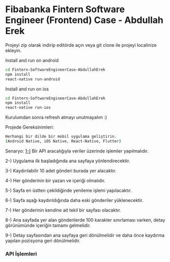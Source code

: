 # Fibabanka Fintern Software Engineer (Frontend) Case - Abdullah Erek

Projeyi zip olarak indirip editörde açın veya git clone ile projeyi localinize ekleyin.


Install and run on android

```bash
cd Fintern-SoftwareEngineerCase-AbdullahErek
npm install
react-native run-android
```

Install and run on ios

```bash
cd Fintern-SoftwareEngineerCase-AbdullahErek
npm install
react-native run-ios
```

Kurulumdan sonra refresh atmayı unutmayalım :)

Projede Gereksinimleri:
```bash
Herhangi bir dilde bir mobil uygulama geliştirin. 
(Android Native, iOS Native, React-Native, Flutter)

```

Senaryo:
[1-)](#api-islemleri) Bir API aracalığıyla veriler üzerinde işlemler yapılmalıdır.

2-) Uygulama ilk başladığında ana sayfaya yönlendirecektir.

3-) Kaydırılabilir 10 adet gönderi burada yer alacaktır.

4-) Her gönderinin bir yazarı ve içeriği olmalıdır.

5-) Sayfa en üstten çekildiğinde yenileme işlemi yapılacaktır.

6-) Sayfa aşağı kaydırıldığında daha eski gönderiler yüklenecektir.

7-) Her gönderinin kendine ait tekil bir sayfası olacaktır.

8-) Ana sayfada yer alan gönderilerde 100 karakter sınırlaması
varken, detay görünümünde içeriğin tamamı gelmelidir.

9-) Detay sayfasından ana sayfaya geri dönülmelidir ve daha önce
kaydırma yapılan pozisyona geri dönülmelidir.

### API İşlemleri
